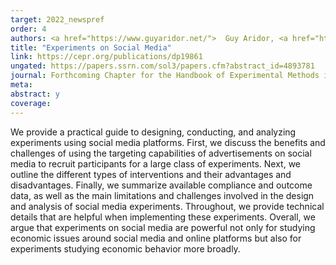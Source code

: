 ```yaml
---
target: 2022_newspref
order: 4
authors: <a href="https://www.guyaridor.net/">  Guy Aridor, <a href="https://www.rafaeljjd.com/"> Rafael Jiménez-Durán</a>, and <a href="https://www.songlena.com/">Lena Song</a> 
title: "Experiments on Social Media"
link: https://cepr.org/publications/dp19861
ungated: https://papers.ssrn.com/sol3/papers.cfm?abstract_id=4893781
journal: Forthcoming Chapter for the Handbook of Experimental Methods in the Social Sciences
meta: 
abstract: y 
coverage:
---
```


We provide a practical guide to designing, conducting, and analyzing experiments using social media platforms. First, we discuss the benefits and challenges of using the targeting capabilities of advertisements on social media to recruit participants for a large class of experiments. Next, we outline the different types of interventions and their advantages and disadvantages. Finally, we summarize available compliance and outcome data, as well as the main limitations and challenges involved in the design and analysis of social media experiments. Throughout, we provide technical details that are helpful when implementing these experiments. Overall, we argue that experiments on social media are powerful not only for studying economic issues around social media and online platforms but also for experiments studying economic behavior more broadly.
